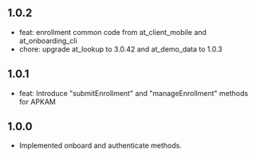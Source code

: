 ## 1.0.2
- feat: enrollment common code from at_client_mobile and at_onboarding_cli
- chore: upgrade at_lookup to 3.0.42 and at_demo_data to 1.0.3
## 1.0.1
- feat: Introduce "submitEnrollment" and "manageEnrollment" methods for APKAM
## 1.0.0
- Implemented onboard and authenticate methods.
